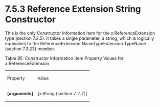 <html dir="LTR" xmlns:mshelp="http://msdn.microsoft.com/mshelp" xmlns:ddue="http://ddue.schemas.microsoft.com/authoring/2003/5" xmlns:xlink="http://www.w3.org/1999/xlink" xmlns:tool="http://www.microsoft.com/tooltip"><body><input type="hidden" id="userDataCache" class="userDataStyle"><input type="hidden" id="hiddenScrollOffset"><img id="dropDownImage" style="display:none; height:0; width:0;" src="../local/drpdown.gif"><img id="dropDownHoverImage" style="display:none; height:0; width:0;" src="../local/drpdown_orange.gif"><img id="collapseImage" style="display:none; height:0; width:0;" src="../local/collapse.gif"><img id="expandImage" style="display:none; height:0; width:0;" src="../local/exp.gif"><img id="collapseAllImage" style="display:none; height:0; width:0;" src="../local/collall.gif"><img id="expandAllImage" style="display:none; height:0; width:0;" src="../local/expall.gif"><img id="copyImage" style="display:none; height:0; width:0;" src="../local/copycode.gif"><img id="copyHoverImage" style="display:none; height:0; width:0;" src="../local/copycodeHighlight.gif"><div id="header"><h1 class="heading">7.5.3 Reference Extension String Constructor</h1></div><div id="mainSection"><div id="mainBody"><div id="allHistory" class="saveHistory" onsave="saveAll()" onload="loadAll()"></div>




<p xmlns:wsd="http://wsdev.schemas.microsoft.com/authoring/2008/2" xmlns:msxsl="urn:schemas-microsoft-com:xslt" xmlns:script="urn:script" xmlns:build="urn:build">
<div id="sectionSection0" class="section" name="collapseableSection"><content xmlns="http://ddue.schemas.microsoft.com/authoring/2003/5" xmlns:wsd="http://wsdev.schemas.microsoft.com/authoring/2008/2" xmlns:msxsl="urn:schemas-microsoft-com:xslt" xmlns:script="urn:script" xmlns:build="urn:build">
				</content></div><div id="sectionSection1" class="section" name="collapseableSection"><content xmlns="http://ddue.schemas.microsoft.com/authoring/2003/5" xmlns:wsd="http://wsdev.schemas.microsoft.com/authoring/2008/2" xmlns:msxsl="urn:schemas-microsoft-com:xslt" xmlns:script="urn:script" xmlns:build="urn:build">
					<p xmlns="">This is the only Constructor Information Item for the <mshelp:link keywords="b69b165e-1b81-49d6-a4cf-6d82acb966c3" tabindex="0">x:ReferenceExtension type (section </mshelp:link><mshelp:link keywords="b69b165e-1b81-49d6-a4cf-6d82acb966c3" tabindex="0">7.2.5</mshelp:link><mshelp:link keywords="b69b165e-1b81-49d6-a4cf-6d82acb966c3" tabindex="0">)</mshelp:link>. It takes a single parameter, a string, which is logically equivalent to the <mshelp:link keywords="54f2e83d-44cf-47a7-a2af-26db44ef211c" tabindex="0">ReferenceExtension.NameTypeExtension.TypeName (section </mshelp:link><mshelp:link keywords="54f2e83d-44cf-47a7-a2af-26db44ef211c" tabindex="0">7.3.23</mshelp:link><mshelp:link keywords="54f2e83d-44cf-47a7-a2af-26db44ef211c" tabindex="0">)</mshelp:link> member.</p>
					<p xmlns="">Table 85: Constructor Information Item Property Values for x:ReferenceExtension</p>
					<p xmlns=""><b></b></p><table class="ProtocolAuthoredTable" xmlns=""><tr>
								<td id="ShadedCell">
									<p>Property</p>
								</td>
								<td id="ShadedCell">
									<p>Value</p>
								</td>
							</tr><tr>
							<td>
								<p>
									<b>[arguments]</b>
								</p>
							</td>
							<td>
								<p>[<mshelp:link keywords="5d75f9db-81a7-4b83-b432-05ef4d945cec" tabindex="0">x:String (section </mshelp:link><mshelp:link keywords="5d75f9db-81a7-4b83-b432-05ef4d945cec" tabindex="0">7.2.7</mshelp:link><mshelp:link keywords="5d75f9db-81a7-4b83-b432-05ef4d945cec" tabindex="0">)</mshelp:link>]</p>
							</td>
						</tr></table>
				</content></div><!--[if gte IE 5]>
			<tool:tip element="languageFilterToolTip" avoidmouse="false"/>
		<![endif]--></div><a name="feedback"></a><span></span></div></body></html>
